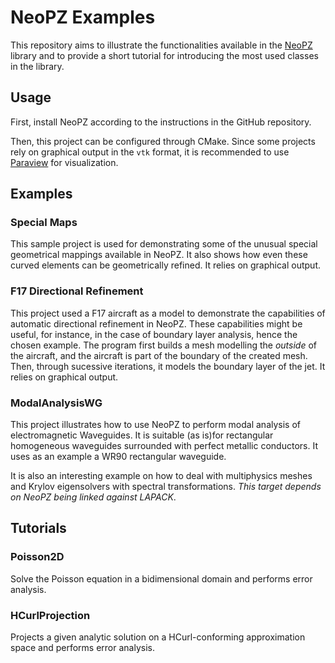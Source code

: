# NeoPZ Examples
This repository aims to illustrate the functionalities available in the [NeoPZ](https://github.com/labmec/neopz) library and to provide a short tutorial for introducing the most used classes in the library.


## Usage
First, install NeoPZ according to the instructions in the GitHub repository.

Then, this project can be configured through CMake. Since some projects rely on graphical output in the `vtk` format, it is recommended to use [Paraview](https://www.paraview.org/) for visualization.

## Examples
### Special Maps

This sample project is used for demonstrating some of the unusual special geometrical mappings available in NeoPZ. It also shows how even these curved elements can be geometrically refined. It relies on graphical output.

### F17 Directional Refinement

 This project used a F17 aircraft as a model to demonstrate the capabilities of automatic directional refinement in NeoPZ. These capabilities might be useful, for instance, in the case of boundary layer analysis, hence the chosen example. The program first builds a mesh modelling the *outside* of the aircraft, and the aircraft is part of the boundary of the created mesh. Then, through sucessive iterations, it models the boundary layer of the jet. It relies on graphical output.
 
### ModalAnalysisWG

This project illustrates how to use NeoPZ to perform  modal analysis of electromagnetic Waveguides. It is suitable (as is)for rectangular homogeneous waveguides surrounded with perfect metallic conductors.  It uses as an example a WR90 rectangular waveguide.

It is also an interesting example on how to deal with multiphysics meshes and Krylov eigensolvers with spectral transformations. *This target depends on NeoPZ being linked against LAPACK*.

## Tutorials 
### Poisson2D

Solve the Poisson equation in a bidimensional domain and performs error analysis.

### HCurlProjection

Projects a given analytic solution on a HCurl-conforming approximation space and performs error analysis.